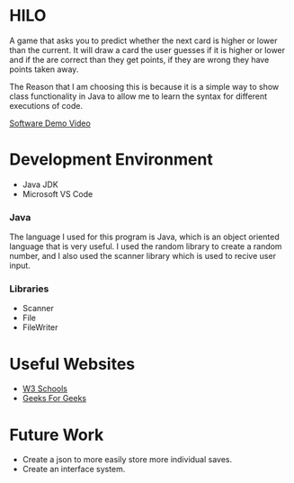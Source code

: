 # HILO
A game that asks you to predict whether the next card is higher or lower than the current. It will 
draw a card the user guesses if it is higher or lower and if the are correct than they get
points, if they are wrong they have points taken away.

The Reason that I am choosing this is because it is a simple way to show class functionality in 
Java to allow me to learn the syntax for different executions of code.


[Software Demo Video](https://youtu.be/afAFNrlliGY)

# Development Environment

* Java JDK
* Microsoft VS Code

### Java
The language I used for this program is Java, which is an object oriented language
that is very useful. I used the random library to create a random number, and I also
used the scanner library which is used to recive user input.

### Libraries
* Scanner
* File
* FileWriter

# Useful Websites

* [W3 Schools](https://www.w3schools.com/java/default.asp)
* [Geeks For Geeks](https://www.geeksforgeeks.org/java/?ref=shm)

# Future Work

* Create a json to more easily store more individual saves.
* Create an interface system.


